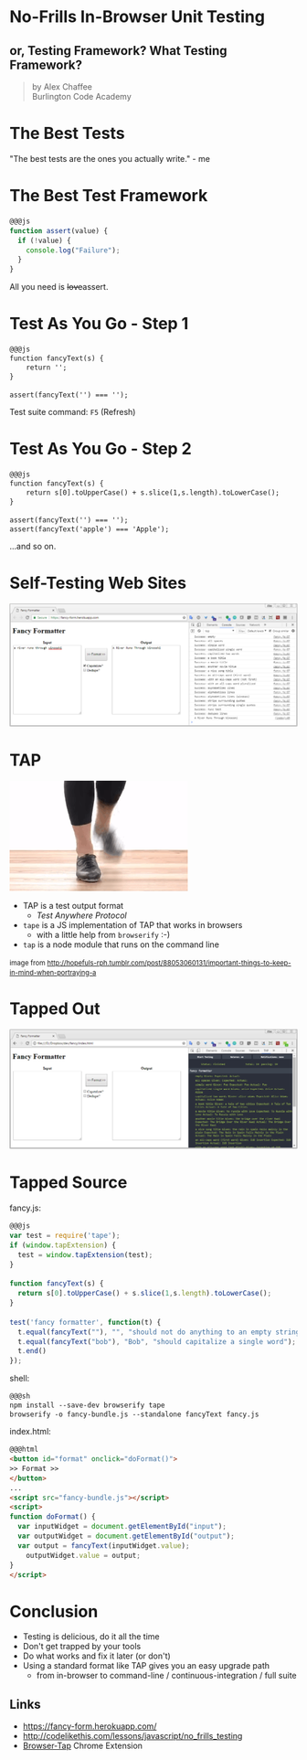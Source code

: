 # No-Frills In-Browser Unit Testing

## or, Testing Framework? What Testing Framework?

> by Alex Chaffee <br>
> Burlington Code Academy

# The Best Tests

"The best tests are the ones you actually write." - me

# The Best Test Framework

```js
@@@js
function assert(value) {
  if (!value) {
    console.log("Failure");
  }
}
```

All you need is <del>love</del>assert.

# Test As You Go - Step 1

```
@@@js
function fancyText(s) {
    return '';
}

assert(fancyText('') === '');
```

Test suite command: `F5` (Refresh)

# Test As You Go - Step 2

```
@@@js
function fancyText(s) {
    return s[0].toUpperCase() + s.slice(1,s.length).toLowerCase();
}

assert(fancyText('') === '');
assert(fancyText('apple') === 'Apple');
```

...and so on.

# Self-Testing Web Sites

![screenshot](fancy-screenshot.png)

# TAP

![tap dancing shoes](tap.gif)

* TAP is a test output format
  * *Test Anywhere Protocol*
* `tape` is a JS implementation of TAP that works in browsers
  * with a little help from `browserify` :-)
* `tap` is a node module that runs on the command line

<small>image from http://hopefuls-rph.tumblr.com/post/88053060131/important-things-to-keep-in-mind-when-portraying-a</small>


# Tapped Out

![fancy screenshot with tap](fancy-screenshot-tap.png)

# Tapped Source

fancy.js:

```js
@@@js
var test = require('tape');
if (window.tapExtension) {
  test = window.tapExtension(test);
}

function fancyText(s) {
  return s[0].toUpperCase() + s.slice(1,s.length).toLowerCase();
}

test('fancy formatter', function(t) {
  t.equal(fancyText(""), "", "should not do anything to an empty string");
  t.equal(fancyText("bob"), "Bob", "should capitalize a single word");
  t.end()
});
```

shell:

```
@@@sh
npm install --save-dev browserify tape
browserify -o fancy-bundle.js --standalone fancyText fancy.js
```

index.html:

```html
@@@html
<button id="format" onclick="doFormat()">
>> Format >>
</button>
...
<script src="fancy-bundle.js"></script>
<script>
function doFormat() {
  var inputWidget = document.getElementById("input");
  var outputWidget = document.getElementById("output");
  var output = fancyText(inputWidget.value);
    outputWidget.value = output;
}
</script>
```

# Conclusion

* Testing is delicious, do it all the time
* Don't get trapped by your tools
* Do what works and fix it later (or don't)
* Using a standard format like TAP gives you an easy upgrade path
  * from in-browser to command-line / continuous-integration / full suite

## Links
* https://fancy-form.herokuapp.com/
* http://codelikethis.com/lessons/javascript/no_frills_testing
* [Browser-Tap](https://chrome.google.com/webstore/detail/browser-tap/ncfblaiipckncgeipgmpdioedcdmofei) Chrome Extension
